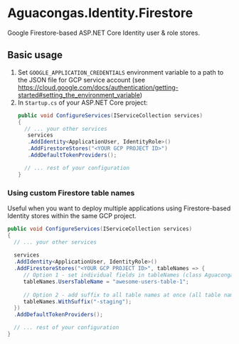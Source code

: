 # Aguacongas.Identity.Firestore
Google Firestore-based ASP.NET Core Identity user & role stores.

## Basic usage
1. Set `GOOGLE_APPLICATION_CREDENTIALS` environment variable to a path to the JSON file for GCP service account (see https://cloud.google.com/docs/authentication/getting-started#setting_the_environment_variable)
1. In `Startup.cs` of your ASP.NET Core project:
    ```csharp
   public void ConfigureServices(IServiceCollection services)
   {
      // ... your other services 
       services
       .AddIdentity<ApplicationUser, IdentityRole>()
       .AddFirestoreStores("<YOUR GCP PROJECT ID>")
       .AddDefaultTokenProviders();
   
      // ... rest of your configuration
   }
    ```
### Using custom Firestore table names
Useful when you want to deploy multiple applications using Firestore-based Identity stores within the same GCP project.
 ```csharp
public void ConfigureServices(IServiceCollection services)
{
   // ... your other services
   
   services
   .AddIdentity<ApplicationUser, IdentityRole>()
   .AddFirestoreStores("<YOUR GCP PROJECT ID>", tableNames => {
      // Option 1 - set individual fields in tableNames (class Aguacongas.Identity.Firestore.FirestoreTableNamesConfig)
      tableNames.UsersTableName = "awesome-users-table-1";
      
      // Option 2 - add suffix to all table names at once (all table names will have default name + the specified suffix)
      tableNames.WithSuffix("-staging");
   })
   .AddDefaultTokenProviders();

   // ... rest of your configuration
}
```